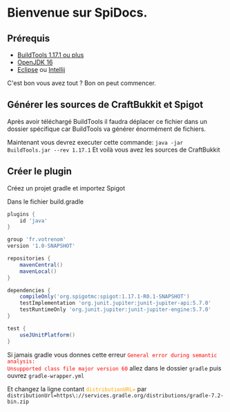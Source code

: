 # Bienvenue sur SpiDocs.

## Prérequis

* [BuildTools 1.17.1 ou plus](https://hub.spigotmc.org/jenkins/job/BuildTools/lastSuccessfulBuild/artifact/target/BuildTools.jar)
* [OpenJDK 16](https://adoptopenjdk.net/)
* [Eclipse](https://www.eclipse.org/downloads/packages/release/2021-03/r/eclipse-ide-java-developers) ou [Intellij](https://www.jetbrains.com/fr-fr/idea/download/)


C'est bon vous avez tout ?
Bon on peut commencer.

## Générer les sources de CraftBukkit et Spigot

Après avoir téléchargé BuildTools il faudra déplacer ce fichier dans un dossier spécifique car BuildTools va générer énormément de fichiers.

Maintenant vous devrez executer cette commande: 
`java -jar BuildTools.jar --rev 1.17.1`
Et voilà vous avez les sources de CraftBukkit

## Créer le plugin

Créez un projet gradle et importez Spigot

Dans le fichier build.gradle

```GROOVY
plugins {
    id 'java'
}

group 'fr.votrenom'
version '1.0-SNAPSHOT'

repositories {
    mavenCentral()
    mavenLocal()
}

dependencies {
    compileOnly('org.spigotmc:spigot:1.17.1-R0.1-SNAPSHOT')
    testImplementation 'org.junit.jupiter:junit-jupiter-api:5.7.0'
    testRuntimeOnly 'org.junit.jupiter:junit-jupiter-engine:5.7.0'
}

test {
    useJUnitPlatform()
}
```

Si jamais gradle vous donnes cette erreur <code style="color:red">General error during semantic analysis: Unsupported class file major version 60</code> allez dans le dossier `gradle` puis ouvrez `gradle-wrapper.yml`

Et changez la ligne contant <code style="color:orange">distributionURL=</code> par `distributionUrl=https\://services.gradle.org/distributions/gradle-7.2-bin.zip`
